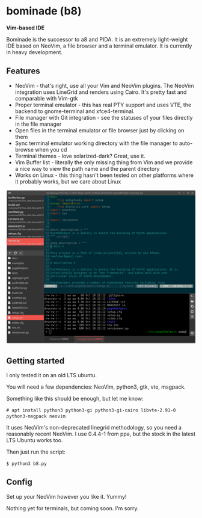 # bominade (b8)

**Vim-based IDE**

Bominade is the successor to a8 and PIDA. It is an extremely light-weight IDE
based on NeoVim, a file browser and a terminal emulator. It is currently in
heavy development.

## Features

* NeoVim - that's right, use all your Vim and NeoVim plugins. The NeoVim integration uses LineGrid and renders using Cairo. It's pretty fast and comparable with Vim-gtk
* Proper terminal emulator - this has real PTY support and uses VTE, the backend to gnome-terminal and xfce4-terminal.
* File manager with Git integration - see the statuses of your files directly in the file manager
* Open files in the terminal emulator or file browser just by clicking on them
* Sync terminal emulator working directory with the file manager to auto-browse when you cd
* Terminal themes - love solarized-dark? Great, use it.
* Vim Buffer list - literally the only missing thing from Vim and we provide a nice way to view the path name and the parent directory
* Works on Linux - this thing hasn't been tested on other platforms where it probably works, but we care about Linux

![Bominade screenshot](tools/screenshot.png)

## Getting started

I only tested it on an old LTS ubuntu.

You will need a few dependencies: NeoVim, python3, gtk, vte, msgpack.

Something like this should be enough, but let me know:

```
# apt install python3 python3-gi python3-gi-cairo libvte-2.91-0 python3-msgpack neovim
```

It uses NeoVim's non-deprecated linegrid methodology, so you need a reasonably
recent NeoVim. I use 0.4.4-1 from ppa, but the stock in the latest LTS Ubuntu
works too.

Then just run the script:

```
$ python3 b8.py
```

## Config

Set up your NeoVim however you like it. Yummy!

Nothing yet for terminals, but coming soon. I'm sorry.
